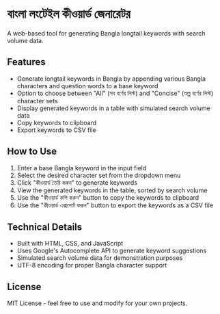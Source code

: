 # বাংলা লংটেইল কীওয়ার্ড জেনারেটর

A web-based tool for generating Bangla longtail keywords with search volume data.

## Features

- Generate longtail keywords in Bangla by appending various Bangla characters and question words to a base keyword
- Option to choose between "All" (সব বর্ণের লিস্ট) and "Concise" (অল্প বর্ণের লিস্ট) character sets
- Display generated keywords in a table with simulated search volume data
- Copy keywords to clipboard
- Export keywords to CSV file

## How to Use

1. Enter a base Bangla keyword in the input field
2. Select the desired character set from the dropdown menu
3. Click "কীওয়ার্ড তৈরি করুন" to generate keywords
4. View the generated keywords in the table, sorted by search volume
5. Use the "কীওয়ার্ড কপি করুন" button to copy the keywords to clipboard
6. Use the "কীওয়ার্ড এক্সপোর্ট করুন" button to export the keywords as a CSV file

## Technical Details

- Built with HTML, CSS, and JavaScript
- Uses Google's Autocomplete API to generate keyword suggestions
- Simulated search volume data for demonstration purposes
- UTF-8 encoding for proper Bangla character support

## License

MIT License - feel free to use and modify for your own projects.